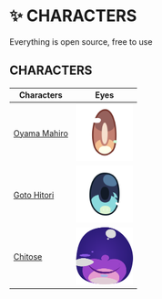 # ✨ CHARACTERS

Everything is open source, free to use

## CHARACTERS
|Characters|Eyes|
|---|---|
|[Oyama Mahiro](./Oyama_Mahiro)|<img src="./Oyama_Mahiro/eyes.svg" width="100px" height="100px" />|
|[Goto Hitori](./Goto_Hitori)|<img src="./Goto_Hitori/eyes.svg" width="100px" height="100px" />|
|[Chitose](./Chitose/)|<img src="./Chitose/left-eye.svg" width="100px" height="100px" />|
